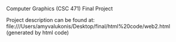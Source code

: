 Computer Graphics (CSC 471) Final Project

Project description can be found at: file:///Users/amyvalukonis/Desktop/final/html%20code/web2.html (generated by html code) 

